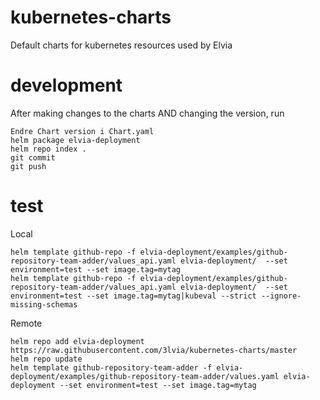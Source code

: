 # kubernetes-charts
Default charts for kubernetes resources used by Elvia

# development

After making changes to the charts AND changing the version, run
```
Endre Chart version i Chart.yaml
helm package elvia-deployment
helm repo index .
git commit
git push
```

# test

Local
```
helm template github-repo -f elvia-deployment/examples/github-repository-team-adder/values_api.yaml elvia-deployment/  --set environment=test --set image.tag=mytag
helm template github-repo -f elvia-deployment/examples/github-repository-team-adder/values_api.yaml elvia-deployment/  --set environment=test --set image.tag=mytag|kubeval --strict --ignore-missing-schemas
```

Remote
```
helm repo add elvia-deployment https://raw.githubusercontent.com/3lvia/kubernetes-charts/master
helm repo update
helm template github-repository-team-adder -f elvia-deployment/examples/github-repository-team-adder/values.yaml elvia-deployment --set environment=test --set image.tag=mytag
```

